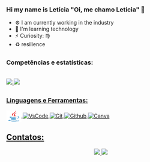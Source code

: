 ### Hi my name is Letícia "Oi, me chamo Letícia"  🎀



- ⚙️  I am currently working in the industry 
- 🌱 I'm learning technology 
- ⚡ Curiosity: ♍️
- ♻️ resilience

##
  ### Competências e estatísticas:
  <a href="https://github.com/leticialob"><br>
  <img height="150em" src="https://github-readme-stats.vercel.app/api?username=leticialob&show_icons=true&theme=midnight-purple&include_all_commits=true&count_private=true"/>
  <img height="150em" src="https://github-readme-stats.vercel.app/api/top-langs/?username=leticialob&layout=compact&langs_count=7&theme=midnight-purple"/>
</div>
    
##
  ### Linguagens e Ferramentas:

  <img align="center" alt="Java" height="30" width="40" src="https://raw.githubusercontent.com/devicons/devicon/master/icons/java/java-original.svg" />
  <img align="center" alt="VsCode" height="30" width="40" src="https://cdn.jsdelivr.net/gh/devicons/devicon/icons/vscode/vscode-original.svg">
  <img align="center" alt="Git" height="30" width="40" src="https://cdn.jsdelivr.net/gh/devicons/devicon/icons/git/git-original.svg">
  <img align="center" alt="Github" height="30" width="40" src="https://cdn.jsdelivr.net/gh/devicons/devicon/icons/github/github-original.svg">
  <img align="center" alt="Canva" height="30" width="40" src="https://cdn.jsdelivr.net/gh/devicons/devicon/icons/canva/canva-original.svg" />
</div>
  
## Contatos:
<div align="center"> 
  <a href = "mailto:leticia_gt.17@hotmail.com"><img src="https://img.shields.io/badge/Microsoft_Outlook-0078D4?style=for-the-badge&logo=microsoft-outlook&logoColor=white"" target="_blank"</a>
  <a href="https://www.linkedin.com/in/leticia-lima-carvalho-80ba8b1b7/" target="_blank"><img src="https://img.shields.io/badge/-LinkedIn-%230077B5?style=for-the-badge&logo=linkedin&logoColor=white" target="_blank"></a> 
</div>
